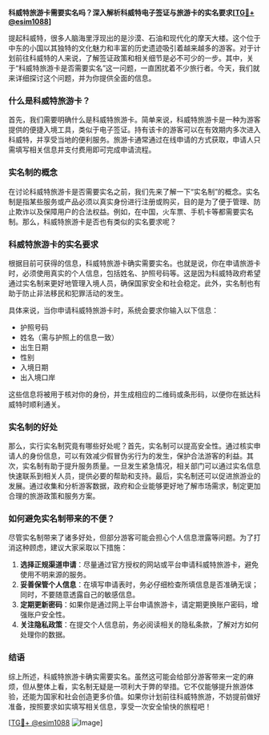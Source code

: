 **科威特旅游卡需要实名吗？深入解析科威特电子签证与旅游卡的实名要求[[TG💪+ @esim1088](https://t.me/s/esim1088)]**

提起科威特，很多人脑海里浮现出的是沙漠、石油和现代化的摩天大楼。这个位于中东的小国以其独特的文化魅力和丰富的历史遗迹吸引着越来越多的游客。对于计划前往科威特的人来说，了解签证政策和相关细节是必不可少的一步。其中，关于“科威特旅游卡是否需要实名”这一问题，一直困扰着不少旅行者。今天，我们就来详细探讨这个问题，并为你提供全面的信息。

### 什么是科威特旅游卡？

首先，我们需要明确什么是科威特旅游卡。简单来说，科威特旅游卡是一种为游客提供的便捷入境工具，类似于电子签证。持有该卡的游客可以在有效期内多次进入科威特，并享受当地的便利服务。旅游卡通常通过在线申请的方式获取，申请人只需填写相关信息并支付费用即可完成申请流程。

### 实名制的概念

在讨论科威特旅游卡是否需要实名之前，我们先来了解一下“实名制”的概念。实名制是指某些服务或产品必须以真实身份进行注册或购买，目的是为了便于管理、防止欺诈以及保障用户的合法权益。例如，在中国，火车票、手机卡等都需要实名制。那么，科威特旅游卡是否也有类似的实名要求呢？

### 科威特旅游卡的实名要求

根据目前可获得的信息，科威特旅游卡确实需要实名。也就是说，你在申请旅游卡时，必须使用真实的个人信息，包括姓名、护照号码等。这是因为科威特政府希望通过实名制来更好地管理入境人员，确保国家安全和社会稳定。此外，实名制也有助于防止非法移民和犯罪活动的发生。

具体来说，当你申请科威特旅游卡时，系统会要求你输入以下信息：

- 护照号码
- 姓名（需与护照上的信息一致）
- 出生日期
- 性别
- 入境日期
- 出入境口岸

这些信息将被用于核对你的身份，并生成相应的二维码或条形码，以便你在抵达科威特时顺利通关。

### 实名制的好处

那么，实行实名制究竟有哪些好处呢？首先，实名制可以提高安全性。通过核实申请人的身份信息，可以有效减少假冒伪劣行为的发生，保护合法游客的利益。其次，实名制有助于提升服务质量。一旦发生紧急情况，相关部门可以通过实名信息快速联系到相关人员，提供必要的帮助和支持。最后，实名制还可以促进旅游业的发展。通过收集和分析游客数据，政府和企业能够更好地了解市场需求，制定更加合理的旅游政策和服务方案。

### 如何避免实名制带来的不便？

尽管实名制带来了诸多好处，但部分游客可能会担心个人信息泄露等问题。为了打消这种顾虑，建议大家采取以下措施：

1. **选择正规渠道申请**：尽量通过官方授权的网站或平台申请科威特旅游卡，避免使用不明来源的服务。
2. **妥善保管个人信息**：在填写申请表时，务必仔细检查所填信息是否准确无误；同时，不要随意透露自己的敏感信息。
3. **定期更新密码**：如果你是通过网上平台申请旅游卡，请定期更换账户密码，增强账户安全性。
4. **关注隐私政策**：在提交个人信息前，务必阅读相关的隐私条款，了解对方如何处理你的数据。

### 结语

综上所述，科威特旅游卡确实需要实名。虽然这可能会给部分游客带来一定的麻烦，但从整体上看，实名制无疑是一项利大于弊的举措。它不仅能够提升旅游体验，还能为国家和社会创造更多价值。如果你计划前往科威特旅游，不妨提前做好准备，按照要求如实填写相关信息，享受一次安全愉快的旅程吧！

[[TG💪+ @esim1088](https://t.me/s/esim1088) ![Image](https://i.postimg.cc/4NQfJmqS/Snipaste-2025-05-13-00-14-12.png)]